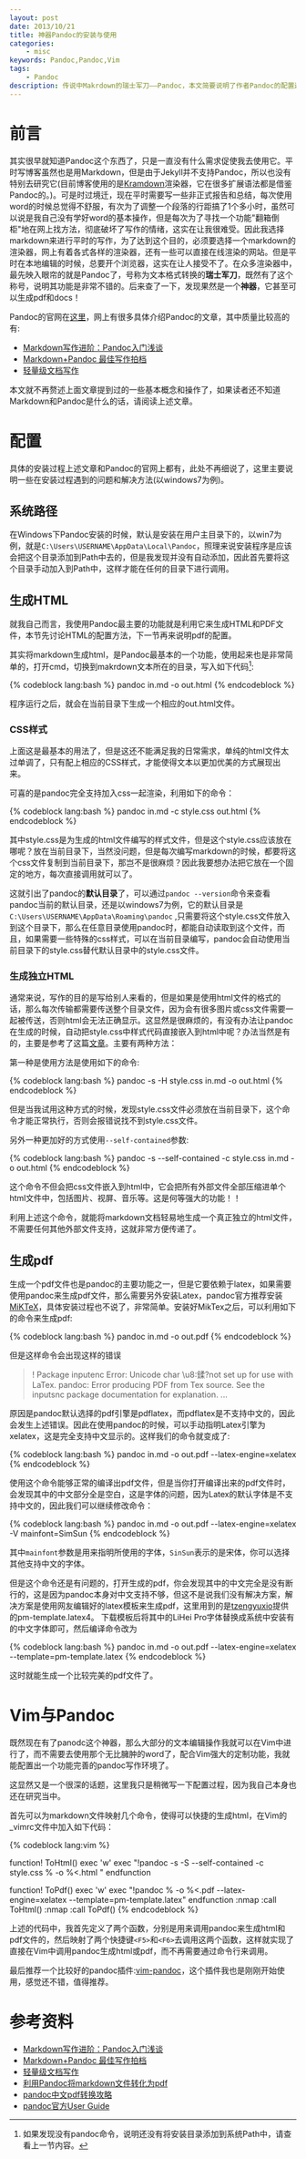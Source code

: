 ```yaml
---
layout: post
date: 2013/10/21
title: 神器Pandoc的安装与使用
categories: 
    - misc
keywords: Pandoc,Pandoc,Vim
tags: 
    - Pandoc 
description: 传说中Makrdown的瑞士军刀——Pandoc，本文简要说明了作者Pandoc的配置过程。
---
```


# 前言

其实很早就知道Pandoc这个东西了，只是一直没有什么需求促使我去使用它。平时写博客虽然也是用Markdown，但是由于Jekyll并不支持Pandoc，所以也没有特别去研究它(目前博客使用的是[Kramdown](http://kramdown.rubyforge.org/ "Kramdown")渲染器，它在很多扩展语法都是借鉴Pandoc的。)。可是时过境迁，现在平时需要写一些非正式报告和总结，每次使用word的时候总觉得不舒服，有次为了调整一个段落的行距搞了1个多小时，虽然可以说是我自己没有学好word的基本操作，但是每次为了寻找一个功能"翻箱倒柜"地在网上找方法，彻底破坏了写作的情绪，这实在让我很难受。因此我选择markdown来进行平时的写作，为了达到这个目的，必须要选择一个markdown的渲染器，网上有着各式各样的渲染器，还有一些可以直接在线渲染的网站。但是平时在本地编辑的时候，总要开个浏览器，这实在让人接受不了。在众多渲染器中，最先映入眼帘的就是Pandoc了，号称为文本格式转换的**瑞士军刀**，既然有了这个称号，说明其功能是非常不错的。后来查了一下，发现果然是一个**神器**，它甚至可以生成pdf和docs！

Pandoc的官网在[这里](http://johnmacfarlane.net/pandoc/ "Pandoc")，网上有很多具体介绍Pandoc的文章，其中质量比较高的有:

- [Markdown写作进阶：Pandoc入门浅谈](http://www.yangzhiping.com/tech/pandoc.html "Markdown写作进阶：Pandoc入门浅谈]")
- [Markdown+Pandoc 最佳写作拍档](http://iout.in/archives/454.html "Markdown+Pandoc 最佳写作拍档")
- [轻量级文档写作](http://stdio.tumblr.com/lightdoc "轻量级文档写作")

本文就不再赘述上面文章提到过的一些基本概念和操作了，如果读者还不知道Markdown和Pandoc是什么的话，请阅读上述文章。


# 配置

具体的安装过程上述文章和Pandoc的官网上都有，此处不再细说了，这里主要说明一些在安装过程遇到的问题和解决方法(以windows7为例)。

## 系统路径

在Windows下Pandoc安装的时候，默认是安装在用户主目录下的，以win7为例，就是`C:\Users\USERNAME\AppData\Local\Pandoc`，照理来说安装程序是应该会把这个目录添加到Path中去的，但是我发现并没有自动添加，因此首先要将这个目录手动加入到Path中，这样才能在任何的目录下进行调用。

## 生成HTML

就我自己而言，我使用Pandoc最主要的功能就是利用它来生成HTML和PDF文件，本节先讨论HTML的配置方法，下一节再来说明pdf的配置。

其实将markdown生成html，是Pandoc最基本的一个功能，使用起来也是非常简单的，打开cmd，切换到makrdown文本所在的目录，写入如下代码[^1]:


{% codeblock lang:bash %}
pandoc in.md -o out.html
{% endcodeblock %}


[^1]: 如果发现没有pandoc命令，说明还没有将安装目录添加到系统Path中，请查看上一节内容。

程序运行之后，就会在当前目录下生成一个相应的out.html文件。

### CSS样式

上面这是最基本的用法了，但是这还不能满足我的日常需求，单纯的html文件太过单调了，只有配上相应的CSS样式，才能使得文本以更加优美的方式展现出来。

可喜的是pandoc完全支持加入css一起渲染，利用如下的命令：

{% codeblock lang:bash %}
pandoc in.md -c style.css out.html
{% endcodeblock %}

其中style.css是为生成的html文件编写的样式文件，但是这个style.css应该放在哪呢？放在当前目录下，当然没问题，但是每次编写markdown的时候，都要将这个css文件复制到当前目录下，那岂不是很麻烦？因此我要想办法把它放在一个固定的地方，每次直接调用就可以了。

这就引出了pandoc的**默认目录**了，可以通过`pandoc --version`命令来查看pandoc当前的默认目录，还是以windows7为例，它的默认目录是`C:\Users\USERNAME\AppData\Roaming\pandoc` ,只需要将这个style.css文件放入到这个目录下，那么在任意目录使用pandoc时，都能自动读取到这个文件，而且，如果需要一些特殊的css样式，可以在当前目录编写，pandoc会自动使用当前目录下的style.css替代默认目录中的style.css文件。

### 生成独立HTML

通常来说，写作的目的是写给别人来看的，但是如果是使用html文件的格式的话，那么每次传输都需要传送整个目录文件，因为会有很多图片或css文件需要一起被传送，否则html会无法正确显示。这显然是很麻烦的，有没有办法让pandoc在生成的时候，自动把style.css中样式代码直接嵌入到html中呢？办法当然是有的，主要是参考了这篇[文章](http://devilgate.org/blog/2012/07/02/tip-using-pandoc-to-create-truly-standalone-html-files/ "using Pandoc to create truly standalone HTML files")。主要有两种方法：

第一种是使用方法是使用如下的命令:

{% codeblock lang:bash %}
pandoc -s -H style.css  in.md -o out.html
{% endcodeblock %}

但是当我试用这种方式的时候，发现style.css文件必须放在当前目录下，这个命令才能正常执行，否则会报错说找不到style.css文件。

另外一种更加好的方式使用`--self-contained`参数:

{% codeblock lang:bash %}
pandoc -s --self-contained -c style.css in.md -o out.html
{% endcodeblock %}

这个命令不但会把css文件嵌入到html中，它会把所有外部文件全部压缩进单个html文件中，包括图片、视屏、音乐等。这是何等强大的功能！！

利用上述这个命令，就能将markdown文档轻易地生成一个真正独立的html文件，不需要任何其他外部文件支持，这就非常方便传递了。

## 生成pdf

生成一个pdf文件也是pandoc的主要功能之一，但是它要依赖于latex，如果需要使用pandoc来生成pdf文件，那么需要另外安装Latex，pandoc官方推荐安装[MiKTeX](http://miktex.org/ "MiKTeX")，具体安装过程也不说了，非常简单。安装好MikTex之后，可以利用如下的命令来生成pdf:

{% codeblock lang:bash %}
pandoc in.md -o out.pdf
{% endcodeblock %}

但是这样命令会出现这样的错误

> ! Package inputenc Error: Unicode char \u8:鍒?not set up for use with LaTex. pandoc: Error producing PDF from Tex source. See the inputsnc package documentation for explanation. ...

原因是pandoc默认选择的pdf引擎是pdflatex，而pdflatex是不支持中文的，因此会发生上述错误。因此在使用pandoc的时候，可以手动指明Latex引擎为xelatex，这是完全支持中文显示的。这样我们的命令就变成了:

{% codeblock lang:bash %}
pandoc in.md -o out.pdf --latex-engine=xelatex
{% endcodeblock %}

使用这个命令能够正常的编译出pdf文件，但是当你打开编译出来的pdf文件时，会发现其中的中文部分全是空白，这是字体的问题，因为Latex的默认字体是不支持中文的，因此我们可以继续修改命令：

{% codeblock lang:bash %}
pandoc in.md -o out.pdf --latex-engine=xelatex -V mainfont=SimSun
{% endcodeblock %}

其中`mainfont`参数是用来指明所使用的字体，`SinSun`表示的是宋体，你可以选择其他支持中文的字体。

但是这个命令还是有问题的，打开生成的pdf，你会发现其中的中文完全是没有断行的，这是因为pandoc本身对中文支持不够，但这不是说我们没有解决方案，解决方案是使用网友编辑好的latex模板来生成pdf，这里用到的是[tzengyuxio](https://github.com/tzengyuxio/pages/tree/gh-pages/pandoc )提供的pm-template.latex4。 下载模板后将其中的LiHei Pro字体替换成系统中安装有的中文字体即可，然后编译命令改为

{% codeblock lang:bash %}
pandoc in.md -o out.pdf --latex-engine=xelatex --template=pm-template.latex
{% endcodeblock %}

这时就能生成一个比较完美的pdf文件了。

# Vim与Pandoc

既然现在有了panodc这个神器，那么大部分的文本编辑操作我就可以在Vim中进行了，而不需要去使用那个无比臃肿的word了，配合Vim强大的定制功能，我就能配置出一个功能完善的pandoc写作环境了。

这显然又是一个很深的话题，这里我只是稍微写一下配置过程，因为我自己本身也还在研究当中。

首先可以为markdown文件映射几个命令，使得可以快捷的生成html，在Vim的_vimrc文件中加入如下代码：

{% codeblock lang:vim %}

function! ToHtml()
	exec 'w'
	exec "!pandoc  -s -S --self-contained -c style.css % -o %<.html "
endfunction

function! ToPdf()
	exec 'w'
	exec "!pandoc  % -o %<.pdf --latex-engine=xelatex --template=pm-template.latex"
endfunction
:nmap <silent> <F5> :call ToHtml()<CR>
:nmap <silent> <F6> :call ToPdf()<CR>
{% endcodeblock %}

上述的代码中，我首先定义了两个函数，分别是用来调用pandoc来生成html和pdf文件的，然后映射了两个快捷键`<F5>`和`<F6>`去调用这两个函数，这样就实现了直接在Vim中调用pandoc生成html或pdf，而不再需要通过命令行来调用。

最后推荐一个比较好的pandoc插件:[vim-pandoc](https://github.com/vim-pandoc/vim-pandoc "vim-pandoc")，这个插件我也是刚刚开始使用，感觉还不错，值得推荐。


# 参考资料

- [Markdown写作进阶：Pandoc入门浅谈](http://www.yangzhiping.com/tech/pandoc.html "Markdown写作进阶：Pandoc入门浅谈]")
- [Markdown+Pandoc 最佳写作拍档](http://iout.in/archives/454.html "Markdown+Pandoc 最佳写作拍档")
- [轻量级文档写作](http://stdio.tumblr.com/lightdoc "轻量级文档写作")
- [利用Pandoc将markdown文件转化为pdf](http://blog.sina.com.cn/s/blog_5ee56d450101dah2.html "利用Pandoc将markdown文件转化为pdf")
- [pandoc中文pdf转换攻略](http://afoo.me/2013-07-10-how-to-transform-chinese-pdf-with-pandoc.html "pandoc中文pdf转换攻略")
- [pandoc官方User Guide](http://johnmacfarlane.net/pandoc/README.html "pandoc官方User Guide")


